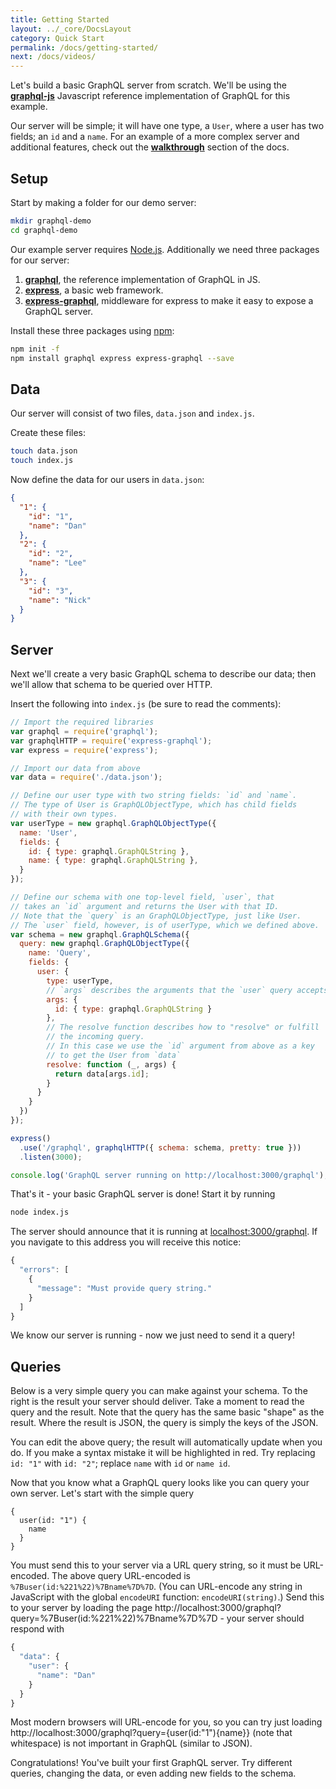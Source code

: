 ```yaml
---
title: Getting Started
layout: ../_core/DocsLayout
category: Quick Start
permalink: /docs/getting-started/
next: /docs/videos/
---
```


Let's build a basic GraphQL server from scratch. We'll be using the **[graphql-js](https://github.com/graphql/graphql-js)** Javascript reference implementation of GraphQL for this example.

Our server will be simple; it will have one type, a `User`, where a user has two fields; an `id` and a `name`. For an example of a more complex server and additional features,
check out the **[walkthrough](../intro)** section of the docs.

## Setup

Start by making a folder for our demo server:

```sh
mkdir graphql-demo
cd graphql-demo
```

Our example server requires [Node.js](https://nodejs.org/en/). Additionally we need three packages for our server:

1. **[graphql](https://github.com/graphql/graphql-js)**, the reference implementation of GraphQL in JS.
2. **[express](https://github.com/strongloop/express)**, a basic web framework.
3. **[express-graphql](https://github.com/graphql/express-graphql)**, middleware for express to make it easy to expose a GraphQL server.

Install these three packages using [npm](https://docs.npmjs.com/getting-started/installing-node):

```sh
npm init -f
npm install graphql express express-graphql --save
```

## Data

Our server will consist of two files, `data.json` and `index.js`.

Create these files:

```sh
touch data.json
touch index.js
```

Now define the data for our users in `data.json`:

```json
{
  "1": {
    "id": "1",
    "name": "Dan"
  },
  "2": {
    "id": "2",
    "name": "Lee"
  },
  "3": {
    "id": "3",
    "name": "Nick"
  }
}
```

## Server

Next we'll create a very basic GraphQL schema to describe our data;
then we'll allow that schema to be queried over HTTP.

Insert the following into `index.js` (be sure to read the comments):

```js
// Import the required libraries
var graphql = require('graphql');
var graphqlHTTP = require('express-graphql');
var express = require('express');

// Import our data from above
var data = require('./data.json');

// Define our user type with two string fields: `id` and `name`.
// The type of User is GraphQLObjectType, which has child fields
// with their own types.
var userType = new graphql.GraphQLObjectType({
  name: 'User',
  fields: {
    id: { type: graphql.GraphQLString },
    name: { type: graphql.GraphQLString },
  }
});

// Define our schema with one top-level field, `user`, that
// takes an `id` argument and returns the User with that ID.
// Note that the `query` is an GraphQLObjectType, just like User.
// The `user` field, however, is of userType, which we defined above.
var schema = new graphql.GraphQLSchema({
  query: new graphql.GraphQLObjectType({
    name: 'Query',
    fields: {
      user: {
        type: userType,
        // `args` describes the arguments that the `user` query accepts
        args: {
          id: { type: graphql.GraphQLString }
        },
        // The resolve function describes how to "resolve" or fulfill
        // the incoming query.
        // In this case we use the `id` argument from above as a key
        // to get the User from `data`
        resolve: function (_, args) {
          return data[args.id];
        }
      }
    }
  })
});

express()
  .use('/graphql', graphqlHTTP({ schema: schema, pretty: true }))
  .listen(3000);

console.log('GraphQL server running on http://localhost:3000/graphql');
```

<script data-inline>
var graphql = require('graphql');

var data = {
  "1": {
    "id": "1",
    "name": "Dan"
  },
  "2": {
    "id": "2",
    "name": "Lee"
  },
  "3": {
    "id": "3",
    "name": "Nick"
  }
};

var userType = new graphql.GraphQLObjectType({
  name: 'User',
  fields: {
    id: { type: graphql.GraphQLString },
    name: { type: graphql.GraphQLString },
  }
});

var schema = new graphql.GraphQLSchema({
  query: new graphql.GraphQLObjectType({
    name: 'Query',
    fields: {
      user: {
        type: userType,
        args: {
          id: { type: graphql.GraphQLString }
        },
        resolve: function (_, args) {
          return data[args.id];
        }
      }
    }
  })
});

global.schema = schema;
</script>

That's it - your basic GraphQL server is done! Start it by running

```sh
node index.js
```

The server should announce that it is running at
[localhost:3000/graphql](http://localhost:3000/graphql).
If you navigate to this address you will receive this notice:

```javascript
{
  "errors": [
    {
      "message": "Must provide query string."
    }
  ]
}
```

We know our server is running - now we just need to send it a query!

## Queries

Below is a very simple query you can make against your schema. To the right is
the result your server should deliver. Take a moment to read the query and the
result. Note that the query has the same basic "shape" as the result. Where the
result is JSON, the query is simply the keys of the JSON.

<script data-inline>
  import MiniGraphiQL from '../_core/MiniGraphiQL';
  renderHere(<MiniGraphiQL schema={global.schema} query={ `
{
  user(id: "1") {
    name
  }
}
`} />);
</script>

You can edit the above query; the result will automatically update when you do.
If you make a syntax mistake it will be highlighted in red. Try replacing
`id: "1"` with `id: "2"`; replace `name` with `id` or `name id`.

Now that you know what a GraphQL query looks like you can query your own server.
Let's start with the simple query

```
{
  user(id: "1") {
    name
  }
}
```

You must send this to your server via a URL query string, so it must be
URL-encoded. The above query URL-encoded is `%7Buser(id:%221%22)%7Bname%7D%7D`.
(You can URL-encode any string in JavaScript with the global `encodeURI`
function: `encodeURI(string)`.) Send this to your server by loading the page
http://localhost:3000/graphql?query=%7Buser(id:%221%22)%7Bname%7D%7D - your
server should respond with

```javascript
{
  "data": {
    "user": {
      "name": "Dan"
    }
  }
}
```

Most modern browsers will URL-encode for you, so you can try just loading
http://localhost:3000/graphql?query={user(id:"1"){name}} (note that whitespace)
is not important in GraphQL (similar to JSON).

Congratulations! You've built your first GraphQL server. Try different queries,
changing the data, or even adding new fields to the schema.
